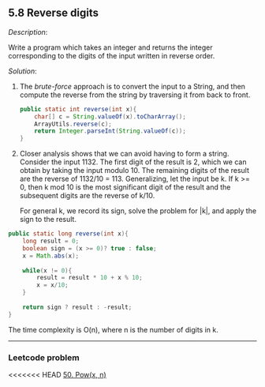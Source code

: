 ## 5.8 Reverse digits

*Description*:

Write a program which takes an integer and returns the integer corresponding to the digits of the input written in reverse order.

*Solution*:

1. The *brute-force* approach is to convert the input to a String, and then compute the reverse from the string by traversing it from back to front.

   ```java
   public static int reverse(int x){
       char[] c = String.valueOf(x).toCharArray();
       ArrayUtils.reverse(c);
       return Integer.parseInt(String.valueOf(c));
   }
   ```



2. Closer analysis shows that we can avoid having to form a string. Consider the input 1132. The first digit of the result is 2, which we can obtain by taking the input modulo 10. The remaining digits of the result are the reverse of 1132/10 = 113. Generalizing, let the input be k. If k >= 0, then k mod 10 is the most significant digit of the result and the subsequent digits are the reverse of k/10.

   For general k, we record its sign, solve the problem for |k|, and apply the sign to the result.

```java
public static long reverse(int x){
    long result = 0;
    boolean sign = (x >= 0)? true : false;
    x = Math.abs(x);
    
    while(x != 0){
        result = result * 10 + x % 10;
        x = x/10;
    }
    
    return sign ? result : -result;
}
```

The time complexity is O(n), where n is the number of digits in k.

***

### Leetcode problem

<<<<<<< HEAD
[50. Pow(x, n)]( https://github.com/DavidWang1997/wpblog.GitHub.io/issues/40 )
